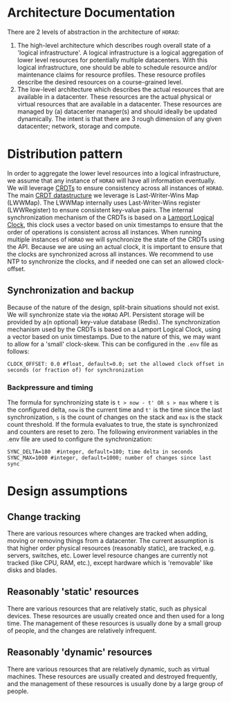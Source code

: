 # Architecture Documentation

There are 2 levels of abstraction in the architecture of `HORAO`:
1. The high-level architecture which describes rough overall state of a 'logical infrastructure'. 
A logical infrastructure is a logical aggregation of lower level resources for potentially multiple datacenters.
With this logical infrastructure, one should be able to schedule resource and/or maintenance claims for resource profiles.
These resource profiles describe the desired resources on a course-grained level.
2. The low-level architecture which describes the actual resources that are available in a datacenter. 
These resources are the actual physical or virtual resources that are available in a datacenter.
These resources are managed by (a) datacenter manager(s) and should ideally be updated dynamically.
The intent is that there are 3 rough dimension of any given datacenter; network, storage and compute.

# Distribution pattern
In order to aggregate the lower level resources into a logical infrastructure, we assume that any
instance of `HORAO` will have all information eventually. We will leverage [CRDTs](https://crdt.tech) to ensure consistency
across all instances of `HORAO`. The main [CRDT datastructure](https://crdt.tech/glossary) we leverage is Last-Writer-Wins Map (LWWMap).
The LWWMap internally uses Last-Writer-Wins register (LWWRegister) to ensure consistent key-value pairs.
The internal synchronization mechanism of the CRDTs is based on a [Lamport Logical Clock](https://www.geeksforgeeks.org/logical-clock-in-distributed-system/), this clock uses
a vector based on unix timestamps to ensure that the order of operations is consistent across all instances.
When running multiple instances of `HORAO` we will synchronize the state of the CRDTs using the API.
Because we are using an actual clock, it is important to ensure that the clocks are synchronized across all instances.
We recommend to use NTP to synchronize the clocks, and if needed one can set an allowed clock-offset.

## Synchronization and backup
Because of the nature of the design, split-brain situations should not exist. 
We will synchronize state via the `HORAO` API.
Persistent storage will be provided by a(n optional) key-value database (Redis).
The synchronization mechanism used by the CRDTs is based on a Lamport Logical Clock, using a vector based on unix timestamps.
Due to the nature of this, we may want to allow for a 'small' clock-skew.
This can be configured in the `.env` file as follows:
```dotenv
CLOCK_OFFSET: 0.0 #float, default=0.0; set the allowed clock offset in seconds (or fraction of) for synchronization
```

### Backpressure and timing
The formula for synchronizing state is `t > now - t' OR s > max` where `t` is the configured delta, `now` is the current time and `t'` is the time since the last synchronization, `s` is the count of changes on the stack and `max` is the stack count threshold.
If the formula evaluates to true, the state is synchronized and counters are reset to zero.
The following environment variables in the .env file are used to configure the synchronization:
```dotenv
SYNC_DELTA=180  #integer, default=180; time delta in seconds
SYNC_MAX=1000 #integer, default=1000; number of changes since last sync
```

# Design assumptions

## Change tracking
There are various resources where changes are tracked when adding, moving or removing things from a datacenter. The current assumption is that higher order physical resources (reasonably static), are tracked, e.g. servers, switches, etc. Lower level resource changes are currently not tracked (like CPU, RAM, etc.), except hardware which is 'removable' like disks and blades.

## Reasonably 'static' resources

There are various resources that are relatively static, such as physical devices. These resources are usually created once and then used for a long time. The management of these resources is usually done by a small group of people, and the changes are relatively infrequent.

## Reasonably 'dynamic' resources

There are various resources that are relatively dynamic, such as virtual machines. These resources are usually created and destroyed frequently, and the management of these resources is usually done by a large group of people.
